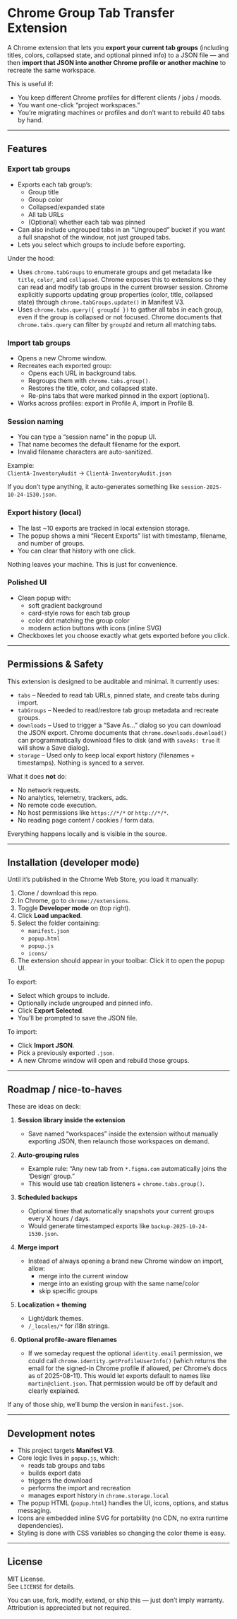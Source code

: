 # Chrome Group Tab Transfer Extension

A Chrome extension that lets you **export your current tab groups** (including titles, colors, collapsed state, and optional pinned info) to a JSON file — and then **import that JSON into another Chrome profile or another machine** to recreate the same workspace.

This is useful if:
- You keep different Chrome profiles for different clients / jobs / moods.
- You want one-click “project workspaces.”
- You’re migrating machines or profiles and don’t want to rebuild 40 tabs by hand.

---

## Features

### Export tab groups
- Exports each tab group’s:
  - Group title
  - Group color
  - Collapsed/expanded state
  - All tab URLs
  - (Optional) whether each tab was pinned
- Can also include ungrouped tabs in an “Ungrouped” bucket if you want a full snapshot of the window, not just grouped tabs.
- Lets you select which groups to include before exporting.

Under the hood:
- Uses `chrome.tabGroups` to enumerate groups and get metadata like `title`, `color`, and `collapsed`. Chrome exposes this to extensions so they can read and modify tab groups in the current browser session. Chrome explicitly supports updating group properties (color, title, collapsed state) through `chrome.tabGroups.update()` in Manifest V3. 
- Uses `chrome.tabs.query({ groupId })` to gather all tabs in each group, even if the group is collapsed or not focused. Chrome documents that `chrome.tabs.query` can filter by `groupId` and return all matching tabs. 

### Import tab groups
- Opens a new Chrome window.
- Recreates each exported group:
  - Opens each URL in background tabs.
  - Regroups them with `chrome.tabs.group()`.
  - Restores the title, color, and collapsed state.
  - Re-pins tabs that were marked pinned in the export (optional).
- Works across profiles: export in Profile A, import in Profile B.

### Session naming
- You can type a “session name” in the popup UI.
- That name becomes the default filename for the export.
- Invalid filename characters are auto-sanitized.

Example:  
`ClientA-InventoryAudit` → `ClientA-InventoryAudit.json`

If you don’t type anything, it auto-generates something like `session-2025-10-24-1530.json`.

### Export history (local)
- The last ~10 exports are tracked in local extension storage.
- The popup shows a mini “Recent Exports” list with timestamp, filename, and number of groups.
- You can clear that history with one click.

Nothing leaves your machine. This is just for convenience.

### Polished UI
- Clean popup with:
  - soft gradient background
  - card-style rows for each tab group
  - color dot matching the group color
  - modern action buttons with icons (inline SVG)
- Checkboxes let you choose exactly what gets exported before you click.

---

## Permissions & Safety

This extension is designed to be auditable and minimal. It currently uses:

- `tabs` – Needed to read tab URLs, pinned state, and create tabs during import.
- `tabGroups` – Needed to read/restore tab group metadata and recreate groups.
- `downloads` – Used to trigger a “Save As…” dialog so you can download the JSON export. Chrome documents that `chrome.downloads.download()` can programmatically download files to disk (and with `saveAs: true` it will show a Save dialog). 
- `storage` – Used only to keep local export history (filenames + timestamps). Nothing is synced to a server.

What it does **not** do:
- No network requests.
- No analytics, telemetry, trackers, ads.
- No remote code execution.
- No host permissions like `https://*/*` or `http://*/*`.
- No reading page content / cookies / form data.

Everything happens locally and is visible in the source.

---

## Installation (developer mode)

Until it’s published in the Chrome Web Store, you load it manually:

1. Clone / download this repo.
2. In Chrome, go to `chrome://extensions`.
3. Toggle **Developer mode** on (top right).
4. Click **Load unpacked**.
5. Select the folder containing:
   - `manifest.json`
   - `popup.html`
   - `popup.js`
   - `icons/`
6. The extension should appear in your toolbar. Click it to open the popup UI.

To export:
- Select which groups to include.
- Optionally include ungrouped and pinned info.
- Click **Export Selected**.
- You’ll be prompted to save the JSON file.

To import:
- Click **Import JSON**.
- Pick a previously exported `.json`.
- A new Chrome window will open and rebuild those groups.

---

## Roadmap / nice-to-haves

These are ideas on deck:

1. **Session library inside the extension**  
   - Save named “workspaces” inside the extension without manually exporting JSON, then relaunch those workspaces on demand.

2. **Auto-grouping rules**  
   - Example rule: “Any new tab from `*.figma.com` automatically joins the ‘Design’ group.”
   - This would use tab creation listeners + `chrome.tabs.group()`.

3. **Scheduled backups**  
   - Optional timer that automatically snapshots your current groups every X hours / days.
   - Would generate timestamped exports like `backup-2025-10-24-1530.json`.

4. **Merge import**  
   - Instead of always opening a brand new Chrome window on import, allow:
     - merge into the current window
     - merge into an existing group with the same name/color
     - skip specific groups

5. **Localization + theming**  
   - Light/dark themes.
   - `/_locales/*` for i18n strings.

6. **Optional profile-aware filenames**  
   - If we someday request the optional `identity.email` permission, we could call `chrome.identity.getProfileUserInfo()` (which returns the email for the signed-in Chrome profile if allowed, per Chrome’s docs as of 2025-08-11). This would let exports default to names like `martin@client.json`. That permission would be off by default and clearly explained. 

If any of those ship, we’ll bump the version in `manifest.json`.

---

## Development notes

- This project targets **Manifest V3**.
- Core logic lives in `popup.js`, which:
  - reads tab groups and tabs
  - builds export data
  - triggers the download
  - performs the import and recreation
  - manages export history in `chrome.storage.local`
- The popup HTML (`popup.html`) handles the UI, icons, options, and status messaging.
- Icons are embedded inline SVG for portability (no CDN, no extra runtime dependencies).
- Styling is done with CSS variables so changing the color theme is easy.

---

## License

MIT License.  
See `LICENSE` for details.

You can use, fork, modify, extend, or ship this — just don’t imply warranty.  
Attribution is appreciated but not required.